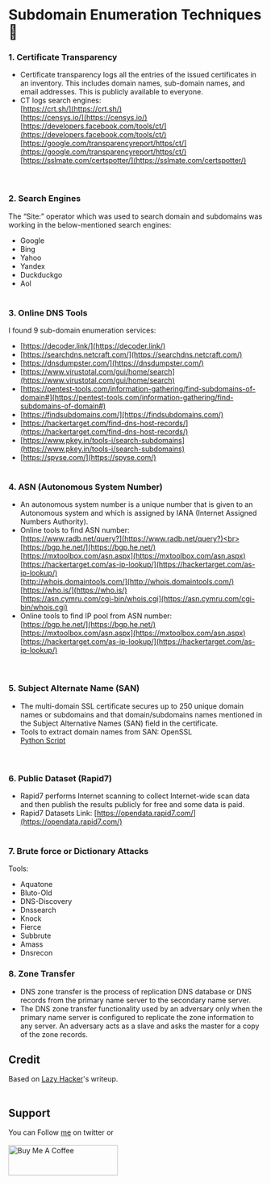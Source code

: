 # Subdomain Enumeration Techniques 🔮

### 1. Certificate Transparency
- Certificate transparency logs all the entries of the issued certificates in an inventory. This includes domain names, sub-domain names, and email addresses. This is publicly available to everyone.
- CT logs search engines:<br>
[https://crt.sh/](https://crt.sh/)<br>
[https://censys.io/](https://censys.io/)<br>
[https://developers.facebook.com/tools/ct/](https://developers.facebook.com/tools/ct/)<br>
[https://google.com/transparencyreport/https/ct/](https://google.com/transparencyreport/https/ct/)<br>
[https://sslmate.com/certspotter/](https://sslmate.com/certspotter/)<br>
<br>&nbsp;

### 2. Search Engines
The “Site:” operator which was used to search domain and subdomains was working in the below-mentioned search engines:
- Google
- Bing
- Yahoo
- Yandex
- Duckduckgo
- Aol
<br>&nbsp;

### 3. Online DNS Tools
I found 9 sub-domain enumeration services:
- [https://decoder.link/](https://decoder.link/)
- [https://searchdns.netcraft.com/](https://searchdns.netcraft.com/)
- [https://dnsdumpster.com/](https://dnsdumpster.com/)
- [https://www.virustotal.com/gui/home/search](https://www.virustotal.com/gui/home/search)
- [https://pentest-tools.com/information-gathering/find-subdomains-of-domain#](https://pentest-tools.com/information-gathering/find-subdomains-of-domain#)
- [https://findsubdomains.com/](https://findsubdomains.com/)
- [https://hackertarget.com/find-dns-host-records/](https://hackertarget.com/find-dns-host-records/)
- [https://www.pkey.in/tools-i/search-subdomains](https://www.pkey.in/tools-i/search-subdomains)
- [https://spyse.com/](https://spyse.com/)
<br>&nbsp;

### 4. ASN (Autonomous System Number)
- An autonomous system number is a unique number that is given to an Autonomous system and which is assigned by IANA (Internet Assigned Numbers Authority).
- Online tools to find ASN number:<br>
[https://www.radb.net/query?](https://www.radb.net/query?)<br>
[https://bgp.he.net/](https://bgp.he.net/)<br>
[https://mxtoolbox.com/asn.aspx](https://mxtoolbox.com/asn.aspx)<br>
[https://hackertarget.com/as-ip-lookup/](https://hackertarget.com/as-ip-lookup/)<br>
[http://whois.domaintools.com/](http://whois.domaintools.com/)<br>
[https://who.is/](https://who.is/)<br>
[https://asn.cymru.com/cgi-bin/whois.cgi](https://asn.cymru.com/cgi-bin/whois.cgi)<br>
- Online tools to find IP pool from ASN number:<br>
[https://bgp.he.net/](https://bgp.he.net/)<br>
[https://mxtoolbox.com/asn.aspx](https://mxtoolbox.com/asn.aspx)<br>
[https://hackertarget.com/as-ip-lookup/](https://hackertarget.com/as-ip-lookup/)<br>
<br>&nbsp;

### 5. Subject Alternate Name (SAN)
- The multi-domain SSL certificate secures up to 250 unique domain names or subdomains and that domain/subdomains names mentioned in the Subject Alternative Names (SAN) field in the certificate.
- Tools to extract domain names from SAN:
OpenSSL<br>
[Python Script](https://github.com/appsecco/the-art-of-subdomain-enumeration/blob/master/san_subdomain_enum.py)<br>
<br>&nbsp;

### 6. Public Dataset (Rapid7)
- Rapid7 performs Internet scanning to collect Internet-wide scan data and then publish the results publicly for free and some data is paid.
- Rapid7 Datasets Link: [https://opendata.rapid7.com/](https://opendata.rapid7.com/)
<br>&nbsp;

### 7. Brute force or Dictionary Attacks
Tools:
- Aquatone
- Bluto-Old
- DNS-Discovery
- Dnssearch
- Knock
- Fierce
- Subbrute
- Amass
- Dnsrecon

### 8. Zone Transfer
- DNS zone transfer is the process of replication DNS database or DNS records from the primary name server to the secondary name server.
- The DNS zone transfer functionality used by an adversary only when the primary name server is configured to replicate the zone information to any server. An adversary acts as a slave and asks the master for a copy of the zone records.



## Credit
Based on [Lazy Hacker](https://lazyhacker.medium.com/subdomain-enumeration-tec-276da39d7e69)'s writeup.
<br>&nbsp;

## Support
You can Follow [me](https://twitter.com/iamfuche) on twitter or
<br><br><a href="https://www.buymeacoffee.com/iamfuche" target="_blank"><img src="https://cdn.buymeacoffee.com/buttons/v2/default-yellow.png" alt="Buy Me A Coffee" style="height: 60px !important;width: 217px !important;" ></a>
